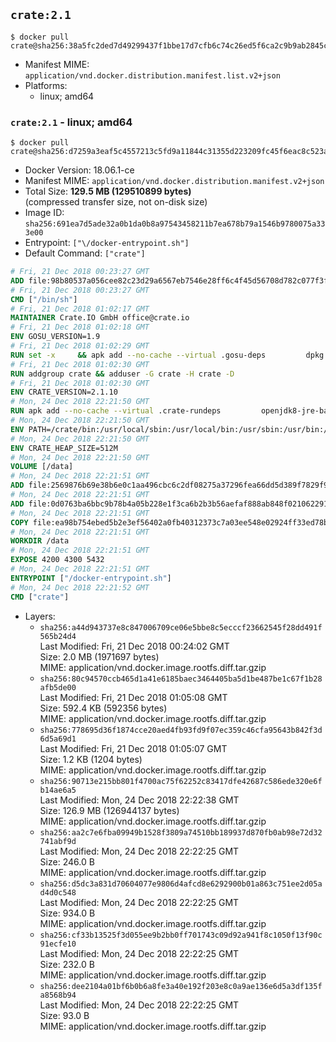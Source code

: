 ## `crate:2.1`

```console
$ docker pull crate@sha256:38a5fc2ded7d49299437f1bbe17d7cfb6c74c26ed5f6ca2c9b9ab2845c3e785a
```

-	Manifest MIME: `application/vnd.docker.distribution.manifest.list.v2+json`
-	Platforms:
	-	linux; amd64

### `crate:2.1` - linux; amd64

```console
$ docker pull crate@sha256:d7259a3eaf5c4557213c5fd9a11844c31355d223209fc45f6eac8c523ace7fca
```

-	Docker Version: 18.06.1-ce
-	Manifest MIME: `application/vnd.docker.distribution.manifest.v2+json`
-	Total Size: **129.5 MB (129510899 bytes)**  
	(compressed transfer size, not on-disk size)
-	Image ID: `sha256:691ea7d5ade32a0b1da0b8a97543458211b7ea678b79a1546b9780075a333e00`
-	Entrypoint: `["\/docker-entrypoint.sh"]`
-	Default Command: `["crate"]`

```dockerfile
# Fri, 21 Dec 2018 00:23:27 GMT
ADD file:98b80537a056cee82c23d29a6567eb7546e28ff6c4f45d56708d782c077f3fc9 in / 
# Fri, 21 Dec 2018 00:23:27 GMT
CMD ["/bin/sh"]
# Fri, 21 Dec 2018 01:02:17 GMT
MAINTAINER Crate.IO GmbH office@crate.io
# Fri, 21 Dec 2018 01:02:18 GMT
ENV GOSU_VERSION=1.9
# Fri, 21 Dec 2018 01:02:29 GMT
RUN set -x     && apk add --no-cache --virtual .gosu-deps         dpkg         gnupg         curl     && export ARCH=$(echo $(dpkg --print-architecture) | cut -d"-" -f3)     && curl -o /usr/local/bin/gosu -fSL "https://github.com/tianon/gosu/releases/download/$GOSU_VERSION/gosu-$ARCH"     && curl -o /usr/local/bin/gosu.asc -fSL "https://github.com/tianon/gosu/releases/download/$GOSU_VERSION/gosu-$ARCH.asc"     && export GNUPGHOME="$(mktemp -d)"     && gpg --keyserver ha.pool.sks-keyservers.net --recv-keys B42F6819007F00F88E364FD4036A9C25BF357DD4     && gpg --batch --verify /usr/local/bin/gosu.asc /usr/local/bin/gosu     && rm -r "$GNUPGHOME" /usr/local/bin/gosu.asc     && chmod +x /usr/local/bin/gosu     && gosu nobody true     && apk del .gosu-deps
# Fri, 21 Dec 2018 01:02:30 GMT
RUN addgroup crate && adduser -G crate -H crate -D
# Fri, 21 Dec 2018 01:02:30 GMT
ENV CRATE_VERSION=2.1.10
# Mon, 24 Dec 2018 22:21:50 GMT
RUN apk add --no-cache --virtual .crate-rundeps         openjdk8-jre-base         python3         openssl         sigar     && apk add --no-cache --virtual .build-deps         curl         gnupg         tar     && curl -fSL -O https://cdn.crate.io/downloads/releases/crate-$CRATE_VERSION.tar.gz     && curl -fSL -O https://cdn.crate.io/downloads/releases/crate-$CRATE_VERSION.tar.gz.asc     && export GNUPGHOME="$(mktemp -d)"     && gpg --keyserver ha.pool.sks-keyservers.net --recv-keys 90C23FC6585BC0717F8FBFC37FAAE51A06F6EAEB     && gpg --batch --verify crate-$CRATE_VERSION.tar.gz.asc crate-$CRATE_VERSION.tar.gz     && rm -r "$GNUPGHOME" crate-$CRATE_VERSION.tar.gz.asc     && mkdir /crate     && tar -xf crate-$CRATE_VERSION.tar.gz -C /crate --strip-components=1     && rm crate-$CRATE_VERSION.tar.gz     && ln -s /usr/bin/python3 /usr/bin/python     && rm /crate/lib/sigar/libsigar-amd64-linux.so     && apk del .build-deps
# Mon, 24 Dec 2018 22:21:50 GMT
ENV PATH=/crate/bin:/usr/local/sbin:/usr/local/bin:/usr/sbin:/usr/bin:/sbin:/bin
# Mon, 24 Dec 2018 22:21:50 GMT
ENV CRATE_HEAP_SIZE=512M
# Mon, 24 Dec 2018 22:21:50 GMT
VOLUME [/data]
# Mon, 24 Dec 2018 22:21:51 GMT
ADD file:2569876b69e38b6e0c1aa496cbc6c2df08275a37296fea66dd5d389f7829f999 in /crate/config/crate.yml 
# Mon, 24 Dec 2018 22:21:51 GMT
ADD file:0d0763ba6bbc9b78b4a05b228e1f3ca6b2b3b56aefaf888ab848f021062291d1 in /crate/config/log4j2.properties 
# Mon, 24 Dec 2018 22:21:51 GMT
COPY file:ea98b754ebed5b2e3ef56402a0fb40312373c7a03ee548e02924ff33ed78ba36 in / 
# Mon, 24 Dec 2018 22:21:51 GMT
WORKDIR /data
# Mon, 24 Dec 2018 22:21:51 GMT
EXPOSE 4200 4300 5432
# Mon, 24 Dec 2018 22:21:51 GMT
ENTRYPOINT ["/docker-entrypoint.sh"]
# Mon, 24 Dec 2018 22:21:52 GMT
CMD ["crate"]
```

-	Layers:
	-	`sha256:a44d943737e8c847006709ce06e5bbe8c5ecccf23662545f28dd491f565b24d4`  
		Last Modified: Fri, 21 Dec 2018 00:24:02 GMT  
		Size: 2.0 MB (1971697 bytes)  
		MIME: application/vnd.docker.image.rootfs.diff.tar.gzip
	-	`sha256:80c94570ccb465d1a41e6185baec3464405ba5d1be487be1c67f1b28afb5de00`  
		Last Modified: Fri, 21 Dec 2018 01:05:08 GMT  
		Size: 592.4 KB (592356 bytes)  
		MIME: application/vnd.docker.image.rootfs.diff.tar.gzip
	-	`sha256:778695d36f1874cce20aed4fb93fd9f07ec359c46cfa95643b842f3d6d5a69d1`  
		Last Modified: Fri, 21 Dec 2018 01:05:07 GMT  
		Size: 1.2 KB (1204 bytes)  
		MIME: application/vnd.docker.image.rootfs.diff.tar.gzip
	-	`sha256:90713e215bb801f4700ac75f62252c83417dfe42687c586ede320e6fb14ae6a5`  
		Last Modified: Mon, 24 Dec 2018 22:22:38 GMT  
		Size: 126.9 MB (126944137 bytes)  
		MIME: application/vnd.docker.image.rootfs.diff.tar.gzip
	-	`sha256:aa2c7e6fba09949b1528f3809a74510bb189937d870fb0ab98e72d32741abf9d`  
		Last Modified: Mon, 24 Dec 2018 22:22:25 GMT  
		Size: 246.0 B  
		MIME: application/vnd.docker.image.rootfs.diff.tar.gzip
	-	`sha256:d5dc3a831d70604077e9806d4afcd8e6292900b01a863c751ee2d05ad4d0c548`  
		Last Modified: Mon, 24 Dec 2018 22:22:25 GMT  
		Size: 934.0 B  
		MIME: application/vnd.docker.image.rootfs.diff.tar.gzip
	-	`sha256:cf33b13525f3d055ee9b2bb0ff701743c09d92a941f8c1050f13f90c91ecfe10`  
		Last Modified: Mon, 24 Dec 2018 22:22:25 GMT  
		Size: 232.0 B  
		MIME: application/vnd.docker.image.rootfs.diff.tar.gzip
	-	`sha256:dee2104a01bf6b0b6a8fe3a40e192f203e8c0a9ae136e6d5a3df135fa8568b94`  
		Last Modified: Mon, 24 Dec 2018 22:22:25 GMT  
		Size: 93.0 B  
		MIME: application/vnd.docker.image.rootfs.diff.tar.gzip
